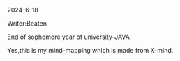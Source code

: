 2024-6-18

Writer:Beaten

End of sophomore year of university-JAVA

<Data-structures-and-algorithms>

Yes,this is my mind-mapping which is made from X-mind.

